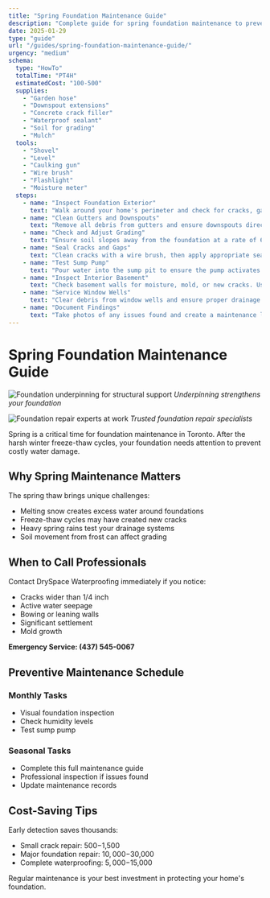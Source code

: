 ```yaml
---
title: "Spring Foundation Maintenance Guide"
description: "Complete guide for spring foundation maintenance to prevent water damage and structural issues. Step-by-step instructions for Toronto homeowners."
date: 2025-01-29
type: "guide"
url: "/guides/spring-foundation-maintenance-guide/"
urgency: "medium"
schema:
  type: "HowTo"
  totalTime: "PT4H"
  estimatedCost: "100-500"
  supplies:
    - "Garden hose"
    - "Downspout extensions"
    - "Concrete crack filler"
    - "Waterproof sealant"
    - "Soil for grading"
    - "Mulch"
  tools:
    - "Shovel"
    - "Level"
    - "Caulking gun"
    - "Wire brush"
    - "Flashlight"
    - "Moisture meter"
  steps:
    - name: "Inspect Foundation Exterior"
      text: "Walk around your home's perimeter and check for cracks, gaps, or signs of water damage. Look for efflorescence (white powdery deposits), which indicates moisture penetration."
    - name: "Clean Gutters and Downspouts"
      text: "Remove all debris from gutters and ensure downspouts direct water at least 6 feet away from the foundation. Install extensions if needed."
    - name: "Check and Adjust Grading"
      text: "Ensure soil slopes away from the foundation at a rate of 6 inches for the first 10 feet. Add soil if necessary to maintain proper drainage."
    - name: "Seal Cracks and Gaps"
      text: "Clean cracks with a wire brush, then apply appropriate sealant. For cracks wider than 1/4 inch, consult a professional."
    - name: "Test Sump Pump"
      text: "Pour water into the sump pit to ensure the pump activates and drains properly. Clean the pit and check the discharge line."
    - name: "Inspect Interior Basement"
      text: "Check basement walls for moisture, mold, or new cracks. Use a moisture meter to identify problem areas."
    - name: "Service Window Wells"
      text: "Clear debris from window wells and ensure proper drainage. Replace gravel if needed and check window well covers."
    - name: "Document Findings"
      text: "Take photos of any issues found and create a maintenance log. Schedule professional inspection for any serious concerns."
---
```


# Spring Foundation Maintenance Guide

![Foundation underpinning for structural support](/pics/work/underpinning.webp)
*Underpinning strengthens your foundation*


![Foundation repair experts at work](/images/about-foundation-repair-desktop.jpg)
*Trusted foundation repair specialists*


Spring is a critical time for foundation maintenance in Toronto. After the harsh winter freeze-thaw cycles, your foundation needs attention to prevent costly water damage.

## Why Spring Maintenance Matters

The spring thaw brings unique challenges:
- Melting snow creates excess water around foundations
- Freeze-thaw cycles may have created new cracks
- Heavy spring rains test your drainage systems
- Soil movement from frost can affect grading

## When to Call Professionals

Contact DrySpace Waterproofing immediately if you notice:
- Cracks wider than 1/4 inch
- Active water seepage
- Bowing or leaning walls
- Significant settlement
- Mold growth

**Emergency Service: (437) 545-0067**

## Preventive Maintenance Schedule

### Monthly Tasks
- Visual foundation inspection
- Check humidity levels
- Test sump pump

### Seasonal Tasks
- Complete this full maintenance guide
- Professional inspection if issues found
- Update maintenance records

## Cost-Saving Tips

Early detection saves thousands:
- Small crack repair: $500-$1,500
- Major foundation repair: $10,000-$30,000
- Complete waterproofing: $5,000-$15,000

Regular maintenance is your best investment in protecting your home's foundation.